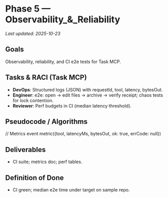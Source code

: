 # Phase 5 — Observability_&_Reliability

_Last updated: 2025-10-23_

## Goals
Observability, reliability, and CI e2e tests for Task MCP.

## Tasks & RACI (Task MCP)
- **DevOps**: Structured logs (JSON) with requestId, tool, latency, bytesOut.
- **Engineer**: e2e: open → edit files → archive → verify receipt; chaos tests for lock contention.
- **Reviewer**: Perf budgets in CI (median latency threshold).


## Pseudocode / Algorithms
// Metrics event
metric({tool, latencyMs, bytesOut, ok: true, errCode: null})


## Deliverables
- CI suite; metrics doc; perf tables.

## Definition of Done
- CI green; median e2e time under target on sample repo.
